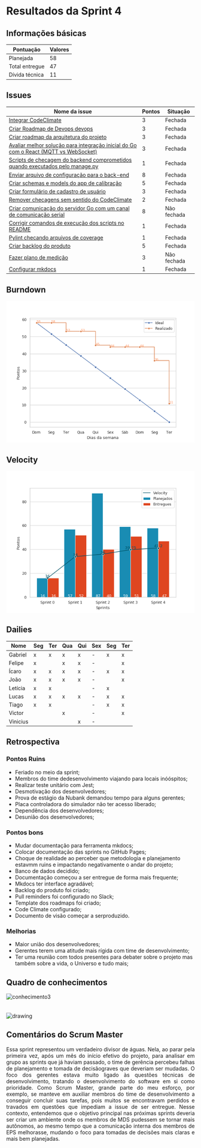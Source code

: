 # Resultados da Sprint 4

## Informações básicas

|Pontuação|Valores|
|-----|-----|
|Planejada|58|
|Total entregue|47|
|Dívida técnica|11|

## Issues

|Nome da issue|Pontos|Situação|
|-----|-----|-----|
|[Integrar CodeClimate](https://github.com/fga-eps-mds/2019.1-unbrake/issues/69)|3|Fechada|
|[Criar Roadmap de Devops devops](https://github.com/fga-eps-mds/2019.1-unbrake/issues/71)|3|Fechada|
|[Criar roadmap da arquitetura do projeto](https://github.com/fga-eps-mds/2019.1-unbrake/issues/75)|3|Fechada|
|[Avaliar melhor solução para integração inicial do Go com o React (MQTT vs WebSocket)](https://github.com/fga-eps-mds/2019.1-unbrake/issues/84)|3|Fechada|
|[Scripts de checagem do backend comprometidos quando executados pelo manage.py](https://github.com/fga-eps-mds/2019.1-unbrake/issues/85)|1|Fechada|
|[Enviar arquivo de configuração para o back-end](https://github.com/fga-eps-mds/2019.1-unbrake/issues/92)|8|Fechada|
|[Criar schemas e models do app de calibração](https://github.com/fga-eps-mds/2019.1-unbrake/issues/93)|5|Fechada|
|[Criar formulário de cadastro de usuário ](https://github.com/fga-eps-mds/2019.1-unbrake/issues/94)|3|Fechada|
|[Remover checagens sem sentido do CodeClimate](https://github.com/fga-eps-mds/2019.1-unbrake/issues/96)|2|Fechada|
|[Criar comunicação do servidor Go com um canal de comunicação serial](https://github.com/fga-eps-mds/2019.1-unbrake/issues/97)|8|Não fechada|
|[Corrigir comandos de execução dos scripts no README](https://github.com/fga-eps-mds/2019.1-unbrake/issues/99)|1|Fechada|
|[Pylint checando arquivos de coverage](https://github.com/fga-eps-mds/2019.1-unbrake/issues/101)|1|Fechada|
|[Criar backlog do produto](https://github.com/fga-eps-mds/2019.1-unbrake/issues/103)|5|Fechada|
|[Fazer plano de medição](https://github.com/fga-eps-mds/2018.1-unbrake/issues/104)|3|Não fechada|
|[Configurar mkdocs](https://github.com/fga-eps-mds/2019.1-unbrake/issues/105)|1|Fechada|


## Burndown
![sprint_4](images/sprint4.png)

## Velocity
![velocity_4](images/velocity4.png)

## Dailies
|Nome| Seg| Ter| Qua| Qui| Sex|Seg|Ter
|-|----|----|----|----|----|----|---|
|Gabriel|x|x|x|x|-|x|x|
|Felipe|x||x|x|-||x|
|Ícaro|x|x|x|x|-|x|x|
|João|x|x|x|x|-||x|
|Letícia|x|x|||-|x||
|Lucas|x|x|x|x|-|x|x|
|Tiago|x|x|||-|x|x|
|Victor|||x||-||x|
|Vinicius||||x|-|||

## Retrospectiva

### Pontos Ruins

* Feriado no meio da sprint;
* Membros do time dedesenvolvimento viajando para locais inóóspitos;
* Realizar teste unitário com Jest;
* Desmotivação dos desenvolvedores;
* Prova de estágio da Nubank demandou tempo para alguns gerentes;
* Placa controladora do simulador não ter acesso liberado;
* Dependência dos desenvolvedores;
* Desunião dos desenvolvedores;

### Pontos bons

* Mudar documentação para ferramenta mkdocs;
* Colocar documentação das sprints no GitHub Pages;
* Choque de realidade ao perceber que metodologia e planejamento estavmm ruins e impactando negativamente o andar do projeto;
* Banco de dados decidido;
* Documentação começou a ser entregue de forma mais frequente;
* Mkdocs ter interface agradável;
* Backlog do produto foi criado;
* Pull reminders foi configurado no Slack;
* Template dos roadmaps foi criado;
* Code Climate configurado;
* Documento de visão começar a serproduzido.

### Melhorias

* Maior união dos desenvolvedores;
* Gerentes terem uma atitude mais rígida com time de desenvolvimento;
* Ter uma reunião com todos presentes para debater sobre o projeto mas também  sobre a vida, o Universo e tudo mais;




## Quadro de conhecimentos

![conhecimento3](images/conhecimento3.png)
</br>
</br>
</br>
<img src="../images/legenda.png" alt="drawing" style="width:400px;"/>




## Comentários do Scrum Master

<p align="justify">
Essa sprint representou um verdadeiro divisor de águas. Nela, ao parar pela primeira vez, após um mês do início efetivo do projeto, para analisar em grupo as sprints que já haviam passado, o time de gerência percebeu falhas de planejamento e tomada de decisãograves que deveriam ser mudadas. O foco dos gerentes estava muito ligado às questões técnicas de desenvolvimento, tratando o desenvolvimento do software em si como prioridade. Como Scrum Master, grande parte do meu esforço, por exemplo, se manteve em auxiliar membros do time de desenvolvimento a conseguir concluir suas tarefas, pois muitos se encontravam perdidos e travados em questões que impediam a issue de ser entregue. Nesse contexto, entendemos que o objetivo principal nas próximas sprints deveria ser criar um ambiente onde os membros de MDS pudessem se tornar mais autônomos, ao mesmo tempo que a comunicação interna dos membros de EPS melhorasse, mudando o foco para tomadas de decisões mais claras e mais bem planejadas.
</p>

